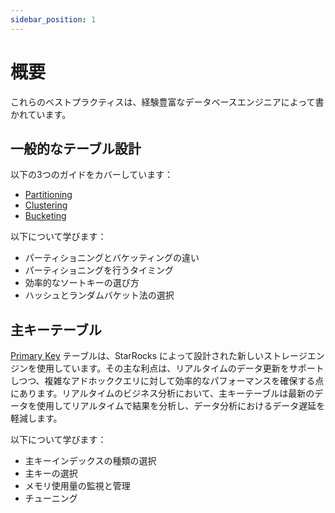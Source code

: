 ```yaml
---
sidebar_position: 1
---
```


# 概要

これらのベストプラクティスは、経験豊富なデータベースエンジニアによって書かれています。

## 一般的なテーブル設計

以下の3つのガイドをカバーしています：

- [Partitioning](./partitioning.md)
- [Clustering](./table_clustering.md)
- [Bucketing](./bucketing.md)

以下について学びます：

- パーティショニングとバケッティングの違い
- パーティショニングを行うタイミング
- 効率的なソートキーの選び方
- ハッシュとランダムバケット法の選択

## 主キーテーブル

[Primary Key](./primarykey_table.md) テーブルは、StarRocks によって設計された新しいストレージエンジンを使用しています。その主な利点は、リアルタイムのデータ更新をサポートしつつ、複雑なアドホッククエリに対して効率的なパフォーマンスを確保する点にあります。リアルタイムのビジネス分析において、主キーテーブルは最新のデータを使用してリアルタイムで結果を分析し、データ分析におけるデータ遅延を軽減します。

以下について学びます：

- 主キーインデックスの種類の選択
- 主キーの選択
- メモリ使用量の監視と管理
- チューニング
